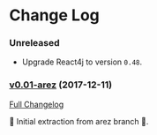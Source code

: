 # Change Log

### Unreleased

* Upgrade React4j to version `0.48`.

### [v0.01-arez](https://github.com/react4j/react4j-todomvc/tree/v0.01-raw) (2017-12-11)
[Full Changelog](https://github.com/react4j/react4j-todomvc/compare/8456d4533be6b79c4a5b5b1540c9ce6d8a2c7b5d...v0.01-raw)

 ‎🎉	Initial extraction from arez branch ‎🎉.
